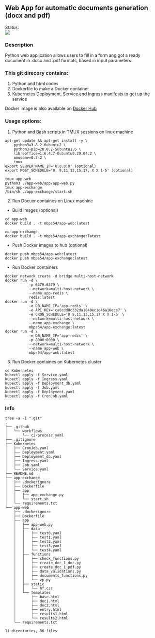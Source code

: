 ## Web App for automatic documents generation (docx and pdf)
Status:<br><img src="https://github.com/mbps54/web_doc_app/actions/workflows/ci-process.yaml/badge.svg"><br>
### Description
Python web application allows users to fill in a form ang got a ready document in .docx and .pdf formats, based in input parameters.

### This git direcory contains:
1. Python and html codes
2. Dockerfile to make a Docker container
3. Kubernetes Deployment, Service and Ingress manifests to get up the service

Docker image is also available on [Docker Hub](https://hub.docker.com/r/mbps54/web_doc_app)

### Usage options:
1. Python and Bash scripts in TMUX sessions on linux machine
```
apt-get update && apt-get install -y \
    python3=3.8.2-0ubuntu2 \
    python3-pip=20.0.2-5ubuntu1.6 \
    libreoffice=1:6.4.7-0ubuntu0.20.04.2 \
    unoconv=0.7-2 \
    tmux
export SERVER_NAME_IP='0.0.0.0' (optional)
export POST_SCHEDULE='0, 9,11,13,15,17, X X 1-5' (optional)

tmux app-web
python3 ./app-web/app/app-web.py
tmux app-exchange
/bin/sh ./app-exchange/start.sh

```

2. Run Docuer containes on Linux machine
- Build images (optional)
```
cd app-web
docker build . -t mbps54/app-web:latest

cd app-exchange
docker build . -t mbps54/app-exchange:latest
```
- Push Docker images to hub (optional)
```
docker push mbps54/app-web:latest
docker push mbps54/app-exchange:latest
```

- Run Docker containers
```
docker network create -d bridge multi-host-network
docker run -d \
           -p 6379:6379 \
           --network=multi-host-network \
           --name app-redis \
           redis:latest
docker run -d \
           -e DB_NAME_IP='app-redis' \
           -e API_KEY='ca0cdd8c332da1840ec1e46a16ece7' \
           -e CRON_SCHEDULE='0 9,11,13,15,17 X X 1-5' \
           --network=multi-host-network \
           --name app-exchange \
           mbps54/app-exchange:latest
docker run -d \
           -e DB_NAME_IP='app-redis' \
           -p 8000:8000 \
           --network=multi-host-network \
           --name app-web \
           mbps54/app-web:latest
```

3. Run Docker containes on Kubernetes cluster
```
cd Kubernetes
kubectl apply -f Service.yaml
kubectl apply -f Ingress.yaml
kubectl apply -f Deployment_db.yaml
kubectl apply -f Job.yaml
kubectl apply -f Deployment.yaml
kubectl apply -f CronJob.yaml
```

### Info
```
tree -a -I ".git"
.
├── .github
│   └── workflows
│       └── ci-process.yaml
├── .gitignore
├── Kubernetes
│   ├── CronJob.yaml
│   ├── Deployment.yaml
│   ├── Deployment_db.yaml
│   ├── Ingress.yaml
│   ├── Job.yaml
│   └── Service.yaml
├── README.md
├── app-exchange
│   ├── .dockerignore
│   ├── Dockerfile
│   ├── app
│   │   ├── app-exchange.py
│   │   └── start.sh
│   └── requirements.txt
└── app-web
    ├── .dockerignore
    ├── Dockerfile
    ├── app
    │   ├── app-web.py
    │   ├── data
    │   │   ├── test0.yaml
    │   │   ├── test1.yaml
    │   │   ├── test2.yaml
    │   │   ├── test3.yaml
    │   │   └── test4.yaml
    │   ├── functions
    │   │   ├── check_functions.py
    │   │   ├── create_doc_1_doc.py
    │   │   ├── create_doc_1_pdf.py
    │   │   ├── data_validations.py
    │   │   ├── documents_functions.py
    │   │   └── zp.py
    │   ├── static
    │   │   └── hf.css
    │   └── templates
    │       ├── base.html
    │       ├── doc1.html
    │       ├── doc2.html
    │       ├── entry.html
    │       ├── results1.html
    │       └── results2.html
    └── requirements.txt

11 directories, 36 files

```